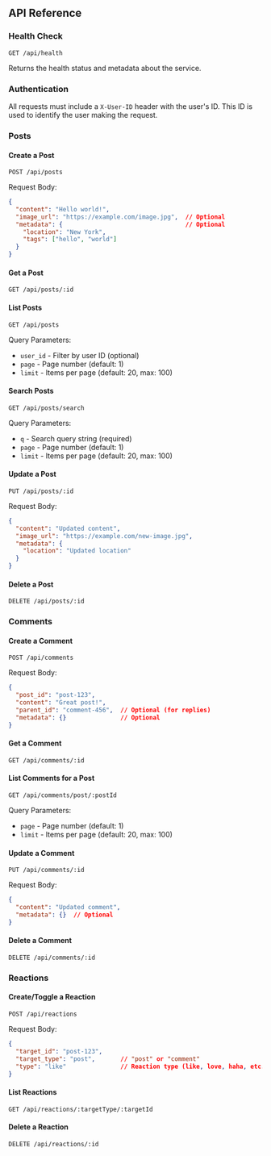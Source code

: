 ## API Reference

### Health Check

```
GET /api/health
```

Returns the health status and metadata about the service.

### Authentication

All requests must include a `X-User-ID` header with the user's ID. This ID is used to identify the user making the request.

### Posts

#### Create a Post

```
POST /api/posts
```

Request Body:
```json
{
  "content": "Hello world!",
  "image_url": "https://example.com/image.jpg",  // Optional
  "metadata": {                                  // Optional
    "location": "New York",
    "tags": ["hello", "world"]
  }
}
```

#### Get a Post

```
GET /api/posts/:id
```

#### List Posts

```
GET /api/posts
```

Query Parameters:
- `user_id` - Filter by user ID (optional)
- `page` - Page number (default: 1)
- `limit` - Items per page (default: 20, max: 100)

#### Search Posts

```
GET /api/posts/search
```

Query Parameters:
- `q` - Search query string (required)
- `page` - Page number (default: 1)
- `limit` - Items per page (default: 20, max: 100)

#### Update a Post

```
PUT /api/posts/:id
```

Request Body:
```json
{
  "content": "Updated content",
  "image_url": "https://example.com/new-image.jpg",
  "metadata": {
    "location": "Updated location"
  }
}
```

#### Delete a Post

```
DELETE /api/posts/:id
```

### Comments

#### Create a Comment

```
POST /api/comments
```

Request Body:
```json
{
  "post_id": "post-123",
  "content": "Great post!",
  "parent_id": "comment-456",  // Optional (for replies)
  "metadata": {}               // Optional
}
```

#### Get a Comment

```
GET /api/comments/:id
```

#### List Comments for a Post

```
GET /api/comments/post/:postId
```

Query Parameters:
- `page` - Page number (default: 1)
- `limit` - Items per page (default: 20, max: 100)

#### Update a Comment

```
PUT /api/comments/:id
```

Request Body:
```json
{
  "content": "Updated comment",
  "metadata": {}  // Optional
}
```

#### Delete a Comment

```
DELETE /api/comments/:id
```

### Reactions

#### Create/Toggle a Reaction

```
POST /api/reactions
```

Request Body:
```json
{
  "target_id": "post-123",
  "target_type": "post",       // "post" or "comment"
  "type": "like"               // Reaction type (like, love, haha, etc.)
}
```

#### List Reactions

```
GET /api/reactions/:targetType/:targetId
```

#### Delete a Reaction

```
DELETE /api/reactions/:id
```
